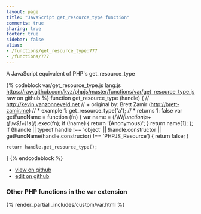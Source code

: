 ```yaml
---
layout: page
title: "JavaScript get_resource_type function"
comments: true
sharing: true
footer: true
sidebar: false
alias:
- /functions/get_resource_type:777
- /functions/777
---
```

<!-- Generated by Rakefile:build -->
A JavaScript equivalent of PHP's get_resource_type

{% codeblock var/get_resource_type.js lang:js https://raw.github.com/kvz/phpjs/master/functions/var/get_resource_type.js raw on github %}
function get_resource_type (handle) {
    // http://kevin.vanzonneveld.net
    // +   original by: Brett Zamir (http://brett-zamir.me)
    // *     example 1: get_resource_type('a');
    // *     returns 1: false
    var getFuncName = function (fn) {
        var name = (/\W*function\s+([\w\$]+)\s*\(/).exec(fn);
        if (!name) {
            return '(Anonymous)';
        }
        return name[1];
    };
    if (!handle || typeof handle !== 'object' || !handle.constructor || getFuncName(handle.constructor) !== 'PHPJS_Resource') {
        return false;
    }

    return handle.get_resource_type();
}
{% endcodeblock %}

 - [view on github](https://github.com/kvz/phpjs/blob/master/functions/var/get_resource_type.js)
 - [edit on github](https://github.com/kvz/phpjs/edit/master/functions/var/get_resource_type.js)

### Other PHP functions in the var extension
{% render_partial _includes/custom/var.html %}
